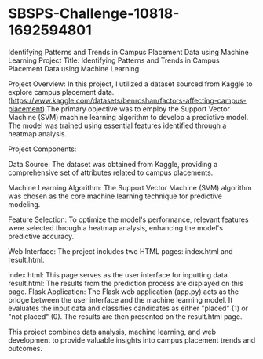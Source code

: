 # SBSPS-Challenge-10818-1692594801
Identifying Patterns and Trends in Campus Placement Data using Machine Learning
Project Title: Identifying Patterns and Trends in Campus Placement Data using Machine Learning

Project Overview:
In this project, I utilized a dataset sourced from Kaggle to explore campus placement data.(https://www.kaggle.com/datasets/benroshan/factors-affecting-campus-placement)
The primary objective was to employ the Support Vector Machine (SVM) machine learning algorithm to develop a predictive model. 
The model was trained using essential features identified through a heatmap analysis.

Project Components:

Data Source: The dataset was obtained from Kaggle, providing a comprehensive set of attributes related to campus placements.

Machine Learning Algorithm: The Support Vector Machine (SVM) algorithm was chosen as the core machine learning technique for predictive modeling.

Feature Selection: To optimize the model's performance, relevant features were selected through a heatmap analysis, enhancing the model's predictive accuracy.

Web Interface: The project includes two HTML pages: index.html and result.html.

index.html: This page serves as the user interface for inputting data.
result.html: The results from the prediction process are displayed on this page.
Flask Application: The Flask web application (app.py) acts as the bridge between the user interface and the machine learning model.
 It evaluates the input data and classifies candidates as either "placed" (1) or "not placed" (0). 
The results are then presented on the result.html page.


This project combines data analysis, machine learning, and web development to provide valuable insights into campus placement trends and outcomes.



